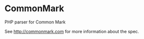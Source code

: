 CommonMark
================

PHP parser for Common Mark

See <http://commonmark.com> for more information about the spec.

